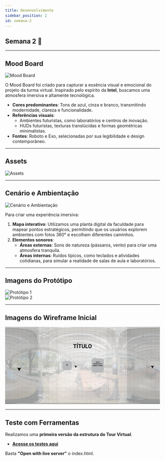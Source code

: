 ```yaml
---
title: Desenvolvimento
sidebar_position: 2
id: semana-2
---
```


## **Semana 2 🚀**

---

## **Mood Board**

![Mood Board](https://github.com/user-attachments/assets/beb5f75a-58b3-40b0-b742-b9213129df9b)

O Mood Board foi criado para capturar a essência visual e emocional do projeto da turma virtual. Inspirado pelo espírito da **Intel**, buscamos uma atmosfera imersiva e altamente tecnológica.  
- **Cores predominantes**: Tons de azul, cinza e branco, transmitindo modernidade, clareza e funcionalidade.  
- **Referências visuais**:  
  - Ambientes futuristas, como laboratórios e centros de inovação.  
  - HUDs futuristas, texturas translúcidas e formas geométricas minimalistas.  
- **Fontes**: Roboto e Exo, selecionadas por sua legibilidade e design contemporâneo.  

---

## **Assets**

![Assets](https://github.com/user-attachments/assets/9f18b3bc-3ec2-45b9-ad16-3f30fe4735c5)

---

## **Cenário e Ambientação**

![Cenário e Ambientação](https://github.com/user-attachments/assets/ef000920-a3a4-461c-bbd3-cb0df1b1560b)

Para criar uma experiência imersiva:  
1. **Mapa interativo**: Utilizamos uma planta digital da faculdade para mapear pontos estratégicos, permitindo que os usuários explorem ambientes com fotos 360° e escolham diferentes caminhos.  
2. **Elementos sonoros**:  
   - **Áreas externas**: Sons de natureza (pássaros, vento) para criar uma atmosfera tranquila.  
   - **Áreas internas**: Ruídos típicos, como teclados e atividades cotidianas, para simular a realidade de salas de aula e laboratórios.  

---

## **Imagens do Protótipo**

![Protótipo 1](https://github.com/user-attachments/assets/abbfd65a-e8ae-4e49-9b24-474b45767776)  
![Protótipo 2](https://github.com/user-attachments/assets/97f17f33-1e4b-4e50-9462-49d499d14146)

---

## **Imagens do Wireframe Inicial**

![Wireframe Inicial](./img/wireframe_inicial.png)

---

## **Teste com Ferramentas**

Realizamos uma **primeira versão da estrutura do Tour Virtual**.  

- **[Acesse os testes aqui](https://github.com/Gabi-Barretto/OP03/tree/main/src/test)**

Basta **"Open with live server"** o index.html.